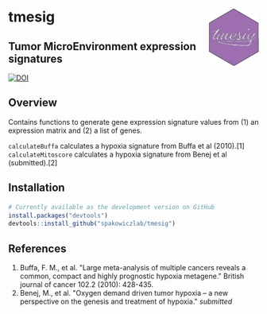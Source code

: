# tmesig <img src="man/figures/hex-sticker.png" align="right" width="100" />

## Tumor MicroEnvironment expression signatures                    

[![DOI](https://zenodo.org/badge/424702817.svg)](https://zenodo.org/badge/latestdoi/424702817)

## Overview

Contains functions to generate gene expression signature values from (1) an expression matrix and (2) a list of genes. 

`calculateBuffa` calculates a hypoxia signature from Buffa et al (2010).[1]
`calculateMitoscore` calculates a hypoxia signature from Benej et al (submitted).[2]

## Installation

``` r
# Currently available as the development version on GitHub
install.packages("devtools")
devtools::install_github("spakowiczlab/tmesig")
```

## References

1. Buffa, F. M., et al. "Large meta-analysis of multiple cancers reveals a common, compact and highly prognostic hypoxia metagene." British journal of cancer 102.2 (2010): 428-435.
2. Benej, M., et al. "Oxygen demand driven tumor hypoxia – a new perspective on the genesis and treatment of hypoxia." _submitted_
